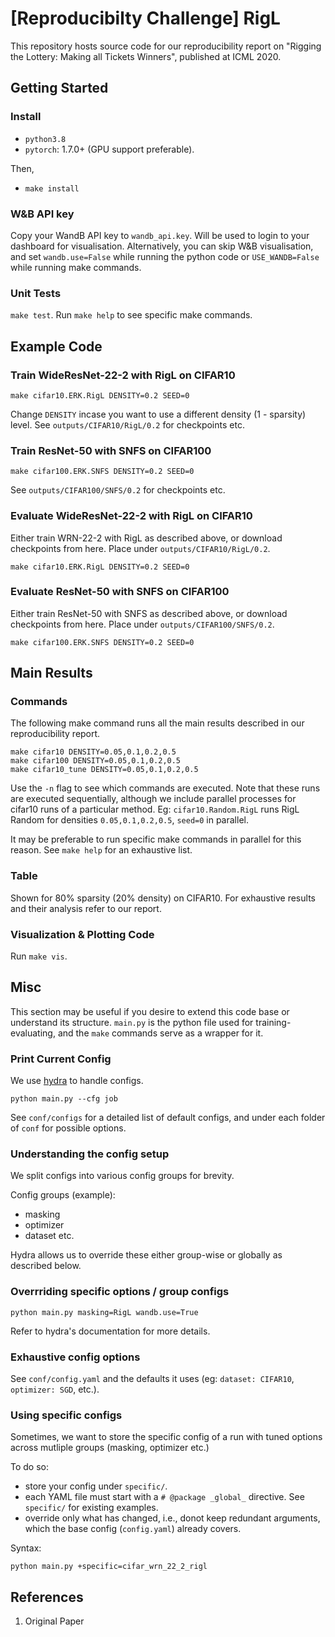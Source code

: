 # [Reproducibilty Challenge] RigL

This repository hosts source code for our reproducibility report on "Rigging the Lottery: Making all Tickets Winners", published at ICML 2020.

## Getting Started

### Install 

* `python3.8`
* `pytorch`: 1.7.0+ (GPU support preferable).

Then,
* `make install`

### W&B API key

Copy your WandB API key to `wandb_api.key`.
Will be used to login to your dashboard for visualisation. 
Alternatively, you can skip W&B visualisation, and set `wandb.use=False` while running the python code or `USE_WANDB=False` while running make commands.

### Unit Tests

`make test`. Run `make help` to see specific make commands.

## Example Code

### Train WideResNet-22-2 with RigL on CIFAR10 

```
make cifar10.ERK.RigL DENSITY=0.2 SEED=0
```

Change `DENSITY` incase you want to use a different density (1 - sparsity) level.
See `outputs/CIFAR10/RigL/0.2` for checkpoints etc. 

### Train ResNet-50 with SNFS on CIFAR100

```
make cifar100.ERK.SNFS DENSITY=0.2 SEED=0
```

See `outputs/CIFAR100/SNFS/0.2` for checkpoints etc. 

### Evaluate WideResNet-22-2 with RigL on CIFAR10

Either train WRN-22-2 with RigL as described above, or download checkpoints from here.
Place under `outputs/CIFAR10/RigL/0.2`.

```
make cifar10.ERK.RigL DENSITY=0.2 SEED=0
```

### Evaluate ResNet-50 with SNFS on CIFAR100

Either train ResNet-50 with SNFS as described above, or download checkpoints from here.
Place under `outputs/CIFAR100/SNFS/0.2`.

```
make cifar100.ERK.SNFS DENSITY=0.2 SEED=0
```

## Main Results

### Commands

The following make command runs all the main results described in our reproducibility report.

```
make cifar10 DENSITY=0.05,0.1,0.2,0.5
make cifar100 DENSITY=0.05,0.1,0.2,0.5
make cifar10_tune DENSITY=0.05,0.1,0.2,0.5
```

Use the `-n` flag to see which commands are executed.
Note that these runs are executed sequentially, although we include parallel processes for cifar10 runs of a particular method.
Eg: `cifar10.Random.RigL` runs RigL Random for densities `0.05,0.1,0.2,0.5`, `seed=0` in parallel.

It may be preferable to run specific make commands in parallel for this reason. See `make help` for an exhaustive list.

### Table

Shown for 80% sparsity (20% density) on CIFAR10. For exhaustive results and their analysis refer to our report.

### Visualization & Plotting Code

Run `make vis`.

## Misc

This section may be useful if you desire to extend this code base or understand its structure.
`main.py` is the python file used for training-evaluating, and the `make` commands serve as a wrapper for it.

### Print Current Config

We use [hydra](https://hydra.cc/docs/intro) to handle configs.

```
python main.py --cfg job
```

See `conf/configs` for a detailed list of default configs, and under each folder of `conf` for possible options.

### Understanding the config setup

We split configs into various config groups for brevity.

Config groups (example):
* masking
* optimizer
* dataset 
etc.

Hydra allows us to override these either group-wise or globally as described below.
 
### Overrriding specific options / group configs

`python main.py masking=RigL wandb.use=True`

Refer to hydra's documentation for more details.

### Exhaustive config options

See `conf/config.yaml` and the defaults it uses (eg: `dataset: CIFAR10`, `optimizer: SGD`, etc.).

### Using specific configs

Sometimes, we want to store the specific config of a run with tuned options across mutliple groups (masking, optimizer etc.)

To do so:

* store your config under `specific/`. 
* each YAML file must start with a `# @package _global_` directive. See `specific/` for existing examples. 
* override only what has changed, i.e., donot keep redundant arguments, which the base config (`config.yaml`) already covers.

Syntax:

`python main.py +specific=cifar_wrn_22_2_rigl`

## References

1. Original Paper
